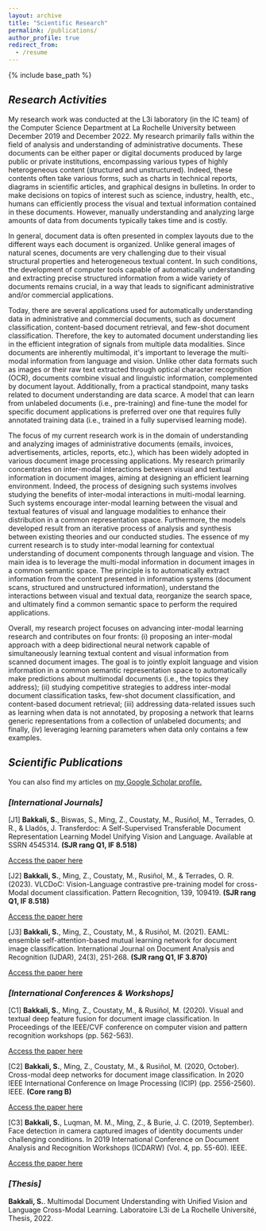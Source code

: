 ```yaml
---
layout: archive
title: "Scientific Research"
permalink: /publications/
author_profile: true
redirect_from:
  - /resume
---
```


{% include base_path %}
## <i> **Research Activities** </i>

My research work was conducted at the L3i laboratory (in the IC team) of the Computer Science Department at La Rochelle University between December 2019 and December 2022. My research primarily falls within the field of analysis and understanding of administrative documents. These documents can be either paper or digital documents produced by large public or private institutions, encompassing various types of highly heterogeneous content (structured and unstructured). Indeed, these contents often take various forms, such as charts in technical reports, diagrams in scientific articles, and graphical designs in bulletins. In order to make decisions on topics of interest such as science, industry, health, etc., humans can efficiently process the visual and textual information contained in these documents. However, manually understanding and analyzing large amounts of data from documents typically takes time and is costly.

In general, document data is often presented in complex layouts due to the different ways each document is organized. Unlike general images of natural scenes, documents are very challenging due to their visual structural properties and heterogeneous textual content. In such conditions, the development of computer tools capable of automatically understanding and extracting precise structured information from a wide variety of documents remains crucial, in a way that leads to significant administrative and/or commercial applications.

Today, there are several applications used for automatically understanding data in administrative and commercial documents, such as document classification, content-based document retrieval, and few-shot document classification. Therefore, the key to automated document understanding lies in the efficient integration of signals from multiple data modalities. Since documents are inherently multimodal, it's important to leverage the multi-modal information from language and vision. Unlike other data formats such as images or their raw text extracted through optical character recognition (OCR), documents combine visual and linguistic information, complemented by document layout. Additionally, from a practical standpoint, many tasks related to document understanding are data scarce. A model that can learn from unlabeled documents (i.e., pre-training) and fine-tune the model for specific document applications is preferred over one that requires fully annotated training data (i.e., trained in a fully supervised learning mode).

The focus of my current research work is in the domain of understanding and analyzing images of administrative documents (emails, invoices, advertisements, articles, reports, etc.), which has been widely adopted in various document image processing applications. My research primarily concentrates on inter-modal interactions between visual and textual information in document images, aiming at designing an efficient learning environment. Indeed, the process of designing such systems involves studying the benefits of inter-modal interactions in multi-modal learning. Such systems encourage inter-modal learning between the visual and textual features of visual and language modalities to enhance their distribution in a common representation space. Furthermore, the models developed result from an iterative process of analysis and synthesis between existing theories and our conducted studies. The essence of my current research is to study inter-modal learning for contextual understanding of document components through language and vision. The main idea is to leverage the multi-modal information in document images in a common semantic space. The principle is to automatically extract information from the content presented in information systems (document scans, structured and unstructured information), understand the interactions between visual and textual data, reorganize the search space, and ultimately find a common semantic space to perform the required applications.

Overall, my research project focuses on advancing inter-modal learning research and contributes on four fronts: (i) proposing an inter-modal approach with a deep bidirectional neural network capable of simultaneously learning textual content and visual information from scanned document images. The goal is to jointly exploit language and vision information in a common semantic representation space to automatically make predictions about multimodal documents (i.e., the topics they address); (ii) studying competitive strategies to address inter-modal document classification tasks, few-shot document classification, and content-based document retrieval; (iii) addressing data-related issues such as learning when data is not annotated, by proposing a network that learns generic representations from a collection of unlabeled documents; and finally, (iv) leveraging learning parameters when data only contains a few examples.


## <i> **Scientific Publications** </i>

You can also find my articles on <u><a href="https://scholar.google.com/citations?user=gO_Q48IAAAAJ&hl=fr">my Google Scholar profile</a>.</u>

### <i> [**International Journals**]   </i>

[J1] **Bakkali, S.**, Biswas, S., Ming, Z., Coustaty, M., Rusiñol, M., Terrades, O. R., & Lladós, J. Transferdoc: A Self-Supervised Transferable Document Representation Learning Model Unifying Vision and Language. Available at SSRN 4545314. **(SJR rang Q1, IF 8.518)**

[Access the paper here](https://arxiv.org/abs/2309.05756)

[J2] **Bakkali, S.**, Ming, Z., Coustaty, M., Rusiñol, M., & Terrades, O. R. (2023). VLCDoC: Vision-Language contrastive pre-training model for cross-Modal document classification. Pattern Recognition, 139, 109419. **(SJR rang Q1, IF 8.518)**

[Access the paper here](https://arxiv.org/pdf/2205.12029.pdf)

[J3] **Bakkali, S.**, Ming, Z., Coustaty, M., & Rusiñol, M. (2021). EAML: ensemble self-attention-based mutual learning network for document image classification. International Journal on Document Analysis and Recognition (IJDAR), 24(3), 251-268. **(SJR rang Q1, IF 3.870)**

[Access the paper here](https://arxiv.org/pdf/2305.06923.pdf)

### <i> [**International Conferences & Workshops**] </i>

[C1] **Bakkali, S.**, Ming, Z., Coustaty, M., & Rusiñol, M. (2020). Visual and textual deep feature fusion for document image classification. In Proceedings of the IEEE/CVF conference on computer vision and pattern recognition workshops (pp. 562-563).

[Access the paper here](https://openaccess.thecvf.com/content_CVPRW_2020/papers/w34/Bakkali_Visual_and_Textual_Deep_Feature_Fusion_for_Document_Image_Classification_CVPRW_2020_paper.pdf)

[C2] **Bakkali, S.**, Ming, Z., Coustaty, M., & Rusiñol, M. (2020, October). Cross-modal deep networks for document image classification. In 2020 IEEE International Conference on Image Processing (ICIP) (pp. 2556-2560). IEEE. **(Core rang B)**

[Access the paper here](https://www.researchgate.net/profile/Zuheng-Ming/publication/345998752_Cross-Modal_Deep_Networks_For_Document_Image_Classification/links/62c6f92b00d0b451103de6c1/Cross-Modal-Deep-Networks-For-Document-Image-Classification.pdf)

[C3] **Bakkali, S.**, Luqman, M. M., Ming, Z., & Burie, J. C. (2019, September). Face detection in camera captured images of identity documents under challenging conditions. In 2019 International Conference on Document Analysis and Recognition Workshops (ICDARW) (Vol. 4, pp. 55-60). IEEE.

[Access the paper here](https://arxiv.org/pdf/1911.03567.pdf)

### <i> [**Thesis**] </i>

**Bakkali, S.**. Multimodal Document Understanding with Unified Vision and Language Cross-Modal Learning. Laboratoire L3i de La Rochelle Université, Thesis, 2022.



